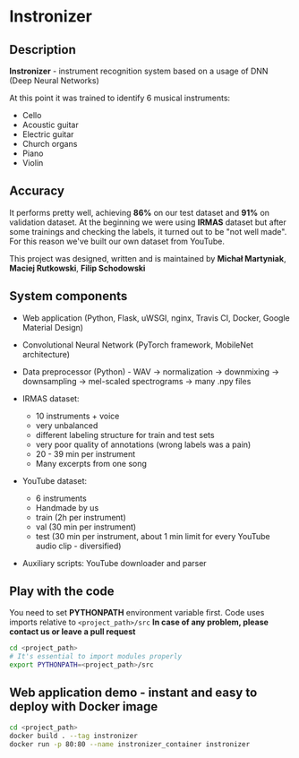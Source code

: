 # Instronizer

## Description

**Instronizer** - instrument recognition system based on a usage of DNN (Deep Neural Networks)

At this point it was trained to identify 6 musical instruments:
- Cello
- Acoustic guitar
- Electric guitar
- Church organs
- Piano
- Violin

## Accuracy

It performs pretty well, achieving **86%** on our test dataset and **91%** on validation dataset.
At the beginning we were using **IRMAS** dataset but after some trainings and checking the labels, it turned out to be "not well made".
For this reason we've built our own dataset from YouTube.

This project was designed, written and is maintained by **Michał Martyniak**, **Maciej Rutkowski**, **Filip Schodowski**

## System components

- Web application (Python, Flask, uWSGI, nginx, Travis CI, Docker, Google Material Design)

- Convolutional Neural Network (PyTorch framework, MobileNet architecture)

- Data preprocessor (Python) - WAV -> normalization -> downmixing -> downsampling -> mel-scaled spectrograms -> many .npy files

- IRMAS dataset:
    - 10 instruments + voice
    - very unbalanced
    - different labeling structure for train and test sets
    - very poor quality of annotations (wrong labels was a pain)
    - 20 - 39 min per instrument
    - Many excerpts from one song

- YouTube dataset: 
    - 6 instruments
    - Handmade by us
    - train (2h per instrument)
    - val (30 min per instrument)
    - test (30 min per instrument, about 1 min limit for every YouTube audio clip - diversified)

- Auxiliary scripts: YouTube downloader and parser


## Play with the code

You need to set **PYTHONPATH** environment variable first.
Code uses imports relative to ```<project_path>/src```
**In case of any problem, please contact us or leave a pull request**
```bash
cd <project_path>
# It's essential to import modules properly
export PYTHONPATH=<project_path>/src
```

## Web application demo - instant and easy to deploy with Docker image

```bash
cd <project_path>
docker build . --tag instronizer
docker run -p 80:80 --name instronizer_container instronizer
```
